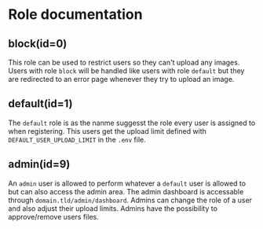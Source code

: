 # Role documentation


## block(id=0)
This role can be used to restrict users so they can't upload any images.
Users with role `block` will be handled like users with role `default` but they are redirected to
an error page whenever they try to upload an image.

## default(id=1)
The `default` role is as the nanme suggesst the role every user is assigned to when registering.
This users get the upload limit defined with `DEFAULT_USER_UPLOAD_LIMIT` in the `.env` file.

## admin(id=9)
An `admin` user is allowed to perform whatever a `default` user is allowed to but can also access the admin area.
The admin dashboard is accessable through `domain.tld/admin/dashboard`.
Admins can change the role of a user and also adjust their upload limits.
Admins have the possibility to approve/remove users files. 
